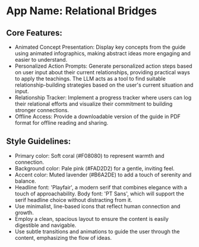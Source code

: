# **App Name**: Relational Bridges

## Core Features:

- Animated Concept Presentation: Display key concepts from the guide using animated infographics, making abstract ideas more engaging and easier to understand.
- Personalized Action Prompts: Generate personalized action steps based on user input about their current relationships, providing practical ways to apply the teachings. The LLM acts as a tool to find suitable relationship-building strategies based on the user's current situation and input.
- Relationship Tracker: Implement a progress tracker where users can log their relational efforts and visualize their commitment to building stronger connections.
- Offline Access: Provide a downloadable version of the guide in PDF format for offline reading and sharing.

## Style Guidelines:

- Primary color: Soft coral (#F08080) to represent warmth and connection.
- Background color: Pale pink (#FAD2D2) for a gentle, inviting feel.
- Accent color: Muted lavender (#B6A2DE) to add a touch of serenity and balance.
- Headline font: 'Playfair', a modern serif that combines elegance with a touch of approachability. Body font: 'PT Sans', which will support the serif headline choice without distracting from it.
- Use minimalist, line-based icons that reflect human connection and growth.
- Employ a clean, spacious layout to ensure the content is easily digestible and navigable.
- Use subtle transitions and animations to guide the user through the content, emphasizing the flow of ideas.
